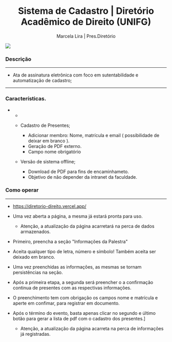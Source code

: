 

<h1 align="center"> Sistema de Cadastro | Diretório Acadêmico de Direito (UNIFG) </h1>
<p align="center"> Marcela Lira | Pres.Diretório </p>

<img src="https://github.com/LukeCesar7/Diretorio_Direito/blob/main/img/6529DE1D-C188-44BB-B340-70F581596D20_1_201_a.jpeg">

### Descrição

<hr>

 - Ata de assinatura eletrônica com foco em sutentabilidade e automatização de cadastro;

<hr>

### Características.

 - -

     * Cadastro de Presentes;
       
       - Adicionar membro: Nome, matrícula e email ( possibilidade de deixar em branco ).
       - Geração de PDF externo.
       - Campo nome obrigatório
         
     * Versão de sistema offline;
       
       - Download de PDF para fins de encaminhameto. 
       - Objetivo de não depender da intranet da faculdade.
         
### Como operar 

<hr>

- https://diretorio-direito.vercel.app/
  
- Uma vez aberta a página, a mesma já estará pronta para uso.
  
  * Atenção, a atualização da página acarretará na perca de dados armazenados.
    
- Primeiro, preencha a seção "Informações da Palestra"
  
- Aceita qualquer tipo de letra, número e símbolo! Também aceita ser deixado em branco.

- Uma vez preenchidas as informações, as mesmas se tornam persistências na seção.

- Após a primeira etapa, a segunda será preencher o a confirmação continua de presentes com as respectivas informações.

- O preenchimento tem com obrigação os campos nome e matrícula e aperte em confimar, para registrar em documento.

- Após o término do evento, basta apenas clicar no segundo e último botão para gerar a lista de pdf com o cadastro dos presentes.]
  
  * Atenção, a atualização da página acarreta na perca de informações já registradas.


    


